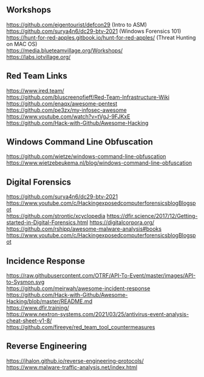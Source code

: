 ## Workshops 

https://github.com/eigentourist/defcon29     (Intro to ASM)  
https://github.com/surya4n6/dc29-btv-2021 (Windows Forensics 101)  
https://hunt-for-red-apples.gitbook.io/hunt-for-red-apples/  (Threat Hunting on MAC OS)  
https://media.blueteamvillage.org/Workshops/   
https://labs.iotvillage.org/  


## Red Team Links  
https://www.ired.team/  
https://github.com/bluscreenofjeff/Red-Team-Infrastructure-Wiki   
https://github.com/enaqx/awesome-pentest  
https://github.com/pe3zx/my-infosec-awesome  
https://www.youtube.com/watch?v=tVgJ-9FJKxE   
https://github.com/Hack-with-Github/Awesome-Hacking


## Windows Command Line Obfuscation
https://github.com/wietze/windows-command-line-obfuscation      
https://www.wietzebeukema.nl/blog/windows-command-line-obfuscation


## Digital Forensics 
https://github.com/surya4n6/dc29-btv-2021    
https://www.youtube.com/c/HackingexposedcomputerforensicsblogBlogspot   
https://github.com/strontic/xcyclopedia
https://dfir.science/2017/12/Getting-started-in-Digital-Forensics.html
https://digitalcorpora.org/
https://github.com/rshipp/awesome-malware-analysis#books
https://www.youtube.com/c/HackingexposedcomputerforensicsblogBlogspot


## Incidence Response 
https://raw.githubusercontent.com/OTRF/API-To-Event/master/images/API-to-Sysmon.svg      
https://github.com/meirwah/awesome-incident-response   
https://github.com/Hack-with-Github/Awesome-Hacking/blob/master/README.md    
https://www.dfir.training/      
https://www.nextron-systems.com/2021/03/25/antivirus-event-analysis-cheat-sheet-v1-8/      
https://github.com/fireeye/red_team_tool_countermeasures


## Reverse Engineering 
https://jhalon.github.io/reverse-engineering-protocols/ 
https://www.malware-traffic-analysis.net/index.html 



